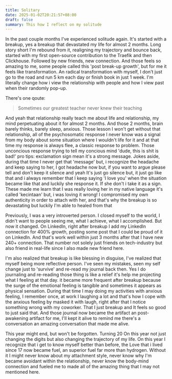 ```yaml
---
title: Solitary
date: 2025-01-02T20:21:57+08:00
draft: false
summary: This how I reflect on my solitude
---
```

In the past couple months I've experienced solitude again. It's started with a breakup, yes a breakup that devastated my life for almost 2 months. Long story short I'm rebound from it, realigning my trajectory and bounce back, started with my first open-source contribution to the Traefik and then Clickhouse. Followed by new friends, new connection. And those feels so amazing to me, some people called this 'post break-up growth', but for me it feels like transformation. An radical transformation with myself, I don't just go to the road and run 5 km each day or finish book in just 1 week. I'm literally change how i view the relationship with people and how I view past when their randomly pop-up.

There's one qoute:
> Sometimes our greatest teacher never knew their teaching

And yeah that relationship really teach me about life and relationship, my mind perpetuating about it for almost 2 months. And those 2 months, brain barely thinks, barely sleep, anxious. Those lesson I won't get without that relationship, all of the psychosomatic response I never know was a signal from my body about some situation where I wouldn't life for it and at that time my response is always flee, a classic response to problem. Those unconcious response trying to tell my concious mind 'dude, this is shit is bad!' pro tips: exclamation sign mean it's a strong message.
Jokes aside, during that time I never get that 'message' but, i recognize the headache and keep saying to her, I got headache now but, if you want to argue please tell and don't keep it silence and yeah It's just go silence but, it just go like that and i always remember that I keep saying 'I love you' when the situation became like that and luckily she response it. If she don't i take it as a sign. These made me learn that I was really loving her in my native language it's called 'kecintaan' but, i was loving it wrong! I compromised my own authenticity in order to attach with her, and that's why the breakup is so devastating but luckily I'm able to healed from that

Previously, I was a very introverted person. I closed myself to the world, I didn't want to people seeing me, what I achieve, what I accomplished. But now it changed. On LinkedIn, right after breakup I add my LinkedIn connection for 400% growth, posting some post that I could be proud of it on LinkedIn. And that's work well within just 3 months after that I have new 240+ connection. That number not solely just friends on tech-industry but also friend in real-life since I also made new friend here. 

I'm also realized that breakup is like blessing in disguise, I've realized that myself being more reflective person. I've seen my mistakes, seen my self change just to 'survive' and re-read my journal back then. Yes I do journaling and re-reading those thing is like a relief it's help me projecting what I feeling at that day. it became more frequent after breakup because the surge of the emotional feeling is tangible and sometimes it appears as physical sensation. During that time I may doing my activities with anxious feeling, I remember once, at work I laughing a lot and that's how I cope with the anxious feeling by masked it with laugh, right after that I notice something wrong with my coworker. That I just breakup and It feels so good to just said that. And those journal now became the artifact an post-awakening artifact for me, I'll kept it alive to remind me there's a conversation an amazing conversation that made me alive.

This year might end, but won't be forgotten. Turning 20 On this year not just changing the digits but also changing the trajectory of my life. On this year I recognize that i get to know myself better than before, the Love that i lived since 17 now became fuel, an superior fuel far more than hydrogen. Without it I might never know about my attachment style, never know why I'm became avoidant within the relationship, never know the body-mind connection and fueled me to made all of the amazing thing that I may not mentioned here.


